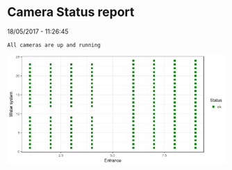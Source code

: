 Camera Status report
================
18/05/2017 - 11:26:45

    All cameras are up and running

![](camreport_files/figure-markdown_github/unnamed-chunk-2-1.png)
